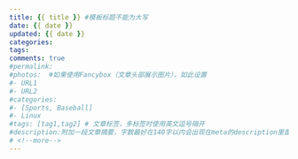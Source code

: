 ```yaml
---
title: {{ title }} #模板标题不能为大写
date: {{ date }}
updated: {{ date }}
categories: 
tags: 
comments: true
#permalink:
#photos:  #如果使用Fancybox（文章头部展示图片），如此设置
#- URL1
#- URL2
#categories: 
#- [Sports, Baseball]
#- Linux
#tags: [tag1,tag2] # 文章标签，多标签时使用英文逗号隔开
#description:附加一段文章摘要，字数最好在140字以内会出现在meta的description里面
# <!--more-->
---
```


